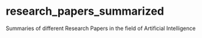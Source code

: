 # research_papers_summarized
Summaries of different Research Papers in the field of Artificial Intelligence

